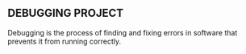 DEBUGGING PROJECT
---
Debugging is the process of finding and fixing errors in software that prevents it from running correctly.
